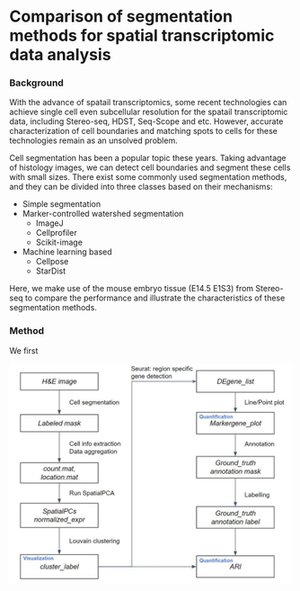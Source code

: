 # **Comparison of segmentation methods for spatial transcriptomic data analysis** #

### **Background**
With the advance of spatail transcriptomics, some recent technologies can achieve single cell even subcellular resolution for the spatail transcriptomic data, including Stereo-seq, HDST, Seq-Scope and etc. However, accurate characterization of cell boundaries and matching spots to cells for these technologies remain as an unsolved problem.

Cell segmentation has been a popular topic these years. Taking advantage of histology images, we can detect cell boundaries and segment these cells with small sizes. There exist some commonly used segmentation methods, and they can be divided into three classes based on their mechanisms: 
- Simple segmentation
- Marker-controlled watershed segmentation
  - ImageJ
  - Cellprofiler
  - Scikit-image
- Machine learning based
  - Cellpose
  - StarDist

Here, we make use of the mouse embryo tissue (E14.5 E1S3) from Stereo-seq to compare the performance and illustrate the characteristics of these segmentation methods.

### **Method**

We first 
<p align="center" width="30%">
    <img src="https://github.com/wnbo9/st/blob/main/workflow.jpg">
</p>
